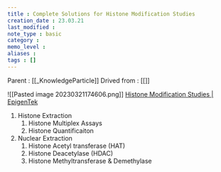 ```yaml
---
title : Complete Solutions for Histone Modification Studies
creation_date : 23.03.21
last_modified :
note_type : basic
category :
memo_level :
aliases : 
tags : []
---
```


Parent : [[_KnowledgeParticle]]
Drived from : [[]]

![[Pasted image 20230321174606.png]]
[Histone Modification Studies | EpigenTek](https://www.epigentek.com/catalog/histone-modification.php)

1. Histone Extraction
	1. Histone Multiplex Assays
	2. Histone Quantificaiton
2. Nuclear Extraction
	1. Histone Acetyl transferase (HAT)
	2. Histone Deacetylase (HDAC)
	3. Histone Methyltransferase & Demethylase
